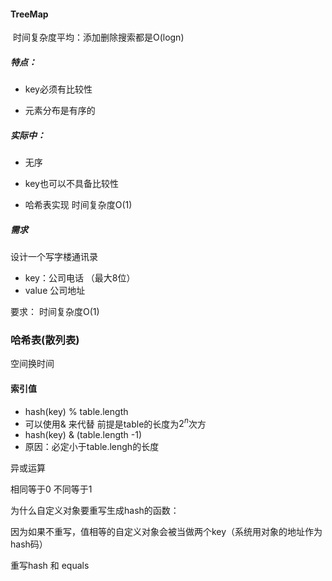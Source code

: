 #### TreeMap

​	时间复杂度平均：添加删除搜索都是O(logn)

##### 特点：

* key必须有比较性

* 元素分布是有序的

##### 实际中：

* 无序

* key也可以不具备比较性
* 哈希表实现  时间复杂度O(1)

##### 需求

设计一个写字楼通讯录

* key：公司电话 （最大8位）
* value 公司地址

要求： 时间复杂度O(1)



### 哈希表(散列表)

空间换时间



#### 索引值

* hash(key) % table.length
* 可以使用& 来代替 前提是table的长度为$2^n$次方 
* hash(key) & (table.length -1)  
* 原因：必定小于table.lengh的长度



异或运算

相同等于0 不同等于1





为什么自定义对象要重写生成hash的函数：

因为如果不重写，值相等的自定义对象会被当做两个key（系统用对象的地址作为hash码）



重写hash 和 equals